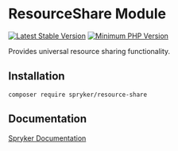 # ResourceShare Module
[![Latest Stable Version](https://poser.pugx.org/spryker/resource-share/v/stable.svg)](https://packagist.org/packages/spryker/resource-share)
[![Minimum PHP Version](https://img.shields.io/badge/php-%3E%3D%207.4-8892BF.svg)](https://php.net/)

Provides universal resource sharing functionality.

## Installation

```
composer require spryker/resource-share
```

## Documentation

[Spryker Documentation](https://documentation.spryker.com)
